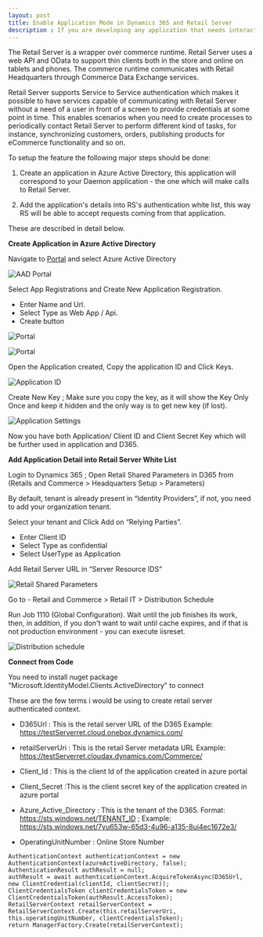 ```yaml
---
layout: post
title: Enable Application Mode in Dynamics 365 and Retail Server
description : If you are developing any application that needs interaction with Dynamics 365 through retail server you need to enable the application mode by performing few steps.
---
```


The Retail Server is a wrapper over commerce runtime. Retail Server uses a web API and OData to support thin clients both in the store and online on tablets and phones. The commerce runtime communicates with Retail Headquarters through Commerce Data Exchange services.

Retail Server supports Service to Service authentication which makes it possible to have services capable of communicating with Retail Server without a need of a user in front of a screen to provide credentials at some point in time. This enables scenarios when you need to create processes to periodically contact Retail Server to perform different kind of tasks, for instance, synchronizing customers, orders, publishing products for eCommerce functionality and so on.

To setup the feature the following major steps should be done:

1. Create an application in Azure Active Directory, this application will correspond to your Daemon application - the one which will make calls to Retail Server.

2. Add the application's details into RS's authentication white list, this way RS will be able to accept requests coming from that application.

These are described in detail below.


**Create Application in Azure Active Directory**

Navigate to [Portal](https://manage.windowsazure.com) and select Azure Active Directory

![AAD Portal](http://shanalikhan.github.io/img/applicationMode1.png)

Select App Registrations and Create New Application Registration.
* Enter Name and Url.
* Select Type as Web App / Api.
* Create button

![Portal](http://shanalikhan.github.io/img/applicationMode2.png)

![Portal](http://shanalikhan.github.io/img/applicationMode25.png)

Open the Application created, Copy the application ID and Click Keys.

![Application ID](http://shanalikhan.github.io/img/applicationMode3.png)


Create New Key ; Make sure you copy the key, as it will show the Key Only Once and keep it hidden and the only way is to get new key (if lost).

![Application Settings](http://shanalikhan.github.io/img/applicationMode4.png)

Now you have both Application/ Client ID and Client Secret Key which will be further used in application and D365.

**Add Application Detail into Retail Server White List**

Login to Dynamics 365 ; Open Retail Shared Parameters in D365 from (Retails and Commerce > Headquarters Setup > Parameters)

By default, tenant is already present in “Identity Providers”, if not, you need to add your organization tenant.

Select your tenant and Click Add on “Relying Parties”.

* Enter Client ID
* Select Type as confidential
* Select UserType as Application

Add Retail Server URL in “Server Resource IDS”

![Retail Shared Parameters](http://shanalikhan.github.io/img/applicationMode5.png)


Go to - Retail and Commerce > Retail IT > Distribution Schedule

Run Job 1110 (Global Configuration). Wait until the job finishes its work, then, in addition, if you don't want to wait until cache expires, and if that is not production environment - you can execute iisreset.

![Distribution schedule](http://shanalikhan.github.io/img/applicationMode7.png)


**Connect from Code**


You need to install nuget package "Microsoft.IdentityModel.Clients.ActiveDirectory" to connect

These are the few terms i would be using to create retail server authenticated context.

* D365Url : This is the retail server URL of the D365
Example: https://testServerret.cloud.onebox.dynamics.com/

* retailServerUri : This is the retail Server metadata URL
Example: https://testServerret.cloudax.dynamics.com/Commerce/

* Client_Id : This is the client Id of the application created in azure portal

* Client_Secret :This is the client secret key of the application created in azure portal

* Azure_Active_Directory : This is the tenant of the D365.
Format: https://sts.windows.net/TENANT_ID  ; Example: https://sts.windows.net/7yu653w-65d3-4u96-a135-8ui4ec1672e3/

* OperatingUnitNumber : Online Store Number

```
AuthenticationContext authenticationContext = new AuthenticationContext(azureActiveDirectory, false);
AuthenticationResult authResult = null;
authResult = await authenticationContext.AcquireTokenAsync(D365Url, new ClientCredential(clientId, clientSecret));
ClientCredentialsToken clientCredentialsToken = new ClientCredentialsToken(authResult.AccessToken);
RetailServerContext retailServerContext = RetailServerContext.Create(this.retailServerUri, this.operatingUnitNumber, clientCredentialsToken);
return ManagerFactory.Create(retailServerContext);
```
